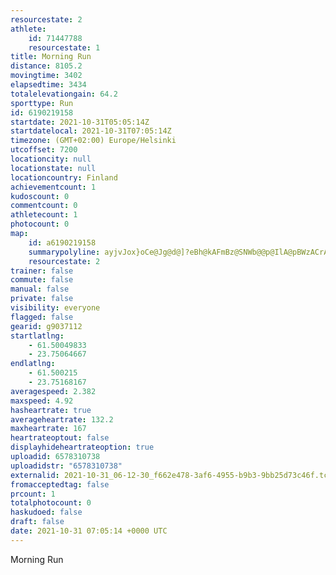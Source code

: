 ```yaml
---
resourcestate: 2
athlete:
    id: 71447788
    resourcestate: 1
title: Morning Run
distance: 8105.2
movingtime: 3402
elapsedtime: 3434
totalelevationgain: 64.2
sporttype: Run
id: 6190219158
startdate: 2021-10-31T05:05:14Z
startdatelocal: 2021-10-31T07:05:14Z
timezone: (GMT+02:00) Europe/Helsinki
utcoffset: 7200
locationcity: null
locationstate: null
locationcountry: Finland
achievementcount: 1
kudoscount: 0
commentcount: 0
athletecount: 1
photocount: 0
map:
    id: a6190219158
    summarypolyline: ayjvJox}oCe@Jg@d@]?eBh@kAFmBz@SNWb@@p@IlA@pBWzACrAGNYRKP_Av@OEu@mAYaA_BcEQq@wAyDU_AM{@@u@Fa@AOO{@a@sAc@mBc@wCc@eCCg@e@uBe@{CMi@KkAo@{Aa@sAq@}A_@FiAg@W]Uq@QiBm@wAKq@@eBIqAFqBB{CCqAFq@NuDVqATkBD}@AMIOUMmAiBUcAQsACs@@MZo@^]JUb@[Pq@EgA@a@Ek@?qAG}AA_CGW?yA@_FP{CAm@YyCJeDGa@Q]s@Yi@cAq@mBe@_BIOyACc@Qe@@uAUQDWW]DGP^jD?dAD|@B`DAhBBfA?lAMrA@dAG~AM~AKh@QdB]l@MNw@Ia@We@m@SKw@{BEe@i@qCIo@Eq@?uAM_Bg@sCk@aBG[c@u@}@_Aw@e@{@sAGUU_B]w@Qo@Kw@Em@c@}CC]F]l@{Aj@}@BUMgAGOQGGM]oAa@oA?g@J}@QoE^iBDwAN}AVWp@G\k@VWBqA[u@Ow@F_@DyATq@X_@j@[NURg@F[Xs@ZmAf@[PCjAsAbByAf@i@RIR[l@wAl@}@Vw@V]d@_@`@oAZ_@VMtAoBt@o@bA_Bb@c@NELFRh@p@~@Vp@p@nAXI~AaBfAw@t@_Aj@YR_@FU?i@Eg@LqCXy@f@wBDY@_A`@Gr@FJDH\I`C?rCBRJ`@PN`@jAB`@Cb@Lv@ClBDd@IzDFvDClAFlHApBF`@RJARa@dBGn@{@zBMl@CX@l@b@lAP~A?|@Gl@AvAGp@CnB@rAIfCD|@EvCLhAEx@FdB@`BEt@Bp@Ef@L~CCx@BjAE|C@hAC^O^e@BILALNz@AbDBpAP`@XpAh@dAb@vAt@~C^fAf@z@h@l@?JH\Br@`@|@RdATp@DZh@dAb@rADf@Lf@l@jARr@d@r@L\n@dAd@j@f@fAV\HRDj@NJHZRX@Jt@bAdA?BFl@]Rt@F?BFHh@FRFDH`@R|AG~@ALDLv@x@r@c@\IR@LPD`DItBFt@?jALlDJbAFlBHt@@l@TbCDbBLpA?^s@He@Tw@DURKZAbBGl@MTa@B@fAWzDStA@~@Vr@Fh@
    resourcestate: 2
trainer: false
commute: false
manual: false
private: false
visibility: everyone
flagged: false
gearid: g9037112
startlatlng:
    - 61.50049833
    - 23.75064667
endlatlng:
    - 61.500215
    - 23.75168167
averagespeed: 2.382
maxspeed: 4.92
hasheartrate: true
averageheartrate: 132.2
maxheartrate: 167
heartrateoptout: false
displayhideheartrateoption: true
uploadid: 6578310738
uploadidstr: "6578310738"
externalid: 2021-10-31_06-12-30_f662e478-3af6-4955-b9b3-9bb25d73c46f.tcx
fromacceptedtag: false
prcount: 1
totalphotocount: 0
haskudoed: false
draft: false
date: 2021-10-31 07:05:14 +0000 UTC
---
```

Morning Run